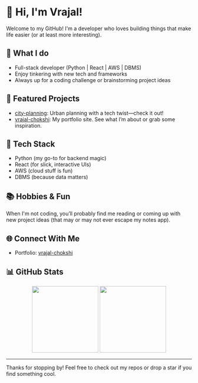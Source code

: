 # 👋 Hi, I'm Vrajal!

Welcome to my GitHub! I'm a developer who loves building things that make life easier (or at least more interesting).

## 🚀 What I do

- Full-stack developer (Python | React | AWS | DBMS)
- Enjoy tinkering with new tech and frameworks
- Always up for a coding challenge or brainstorming project ideas

## 🌟 Featured Projects

- [city-planning](https://github.com/Vrajal99/city-planning): Urban planning with a tech twist—check it out!
- [vrajal-chokshi](https://github.com/Vrajal99/vrajal-chokshi): My portfolio site. See what I’m about or grab some inspiration.

## 🔧 Tech Stack

- Python (my go-to for backend magic)
- React (for slick, interactive UIs)
- AWS (cloud stuff is fun)
- DBMS (because data matters)

## 📚 Hobbies & Fun

When I'm not coding, you’ll probably find me reading or coming up with new project ideas (that may or may not ever escape my notes app).

## 🌐 Connect With Me

- Portfolio: [vrajal-chokshi](https://vrajal99.github.io/vrajal-chokshi/)

## 📊 GitHub Stats

<div align="center">
  <img height="180em" src="https://github-readme-stats.vercel.app/api?username=Vrajal99&show_icons=true&theme=radical&include_all_commits=true&count_private=true"/>
  <img height="180em" src="https://github-readme-stats.vercel.app/api/top-langs/?username=Vrajal99&layout=compact&langs_count=6&theme=radical"/>
</div>

---

Thanks for stopping by! Feel free to check out my repos or drop a star if you find something cool.
